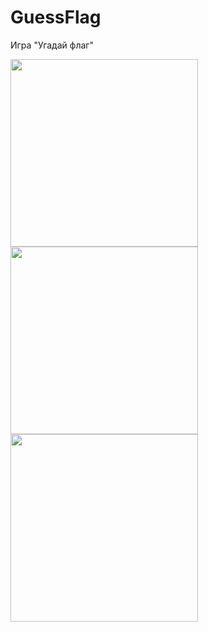 # GuessFlag

Игра "Угадай флаг"

<img src = "https://user-images.githubusercontent.com/101284761/167466262-b580ab1c-cf16-4af2-a13d-25ec08b86e72.png" width = "300">
<img src = "https://user-images.githubusercontent.com/101284761/167466245-fa36013c-8501-4ca9-b744-c6c737cd2b30.png" width = "300">
<img src = "https://user-images.githubusercontent.com/101284761/167466268-ff426ccc-dbd4-433e-acf0-731353f0ca2b.png" width = "300">

